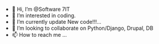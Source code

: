 - 👋 Hi, I’m @Software 7IT
- 👀 I’m interested in coding.
- 🌱 I’m currently update New code!!!...
- 💞️ I’m looking to collaborate on Python/Django, Drupal, DB
- 📫 How to reach me ...

<!---
soft7it/soft7it is a ✨ special ✨ repository because its `README.md` (this file) appears on your GitHub profile.
You can click the Preview link to take a look at your changes.
--->
